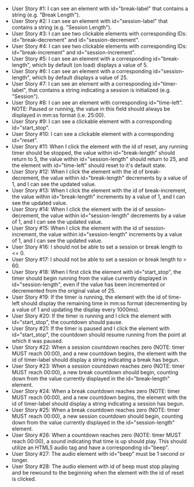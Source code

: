 * User Story #1: I can see an element with id="break-label" that contains a string (e.g. "Break Length").
* User Story #2: I can see an element with id="session-label" that contains a string (e.g. "Session Length").
* User Story #3: I can see two clickable elements with corresponding IDs: id="break-decrement" and id="session-decrement".
* User Story #4: I can see two clickable elements with corresponding IDs: id="break-increment" and id="session-increment".
* User Story #5: I can see an element with a corresponding id="break-length", which by default (on load) displays a value of 5.
* User Story #6: I can see an element with a corresponding id="session-length", which by default displays a value of 25.
* User Story #7: I can see an element with a corresponding id="timer-label", that contains a string indicating a session is initialized (e.g. "Session").
* User Story #8: I can see an element with corresponding id="time-left". NOTE: Paused or running, the value in this field should always be displayed in mm:ss format (i.e. 25:00).
* User Story #9: I can see a clickable element with a corresponding id="start_stop".
* User Story #10: I can see a clickable element with a corresponding id="reset".
* User Story #11: When I click the element with the id of reset, any running timer should be stopped, the value within id="break-length" should return to 5, the value within id="session-length" should return to 25, and the element with id="time-left" should reset to it's default state.
* User Story #12: When I click the element with the id of break-decrement, the value within id="break-length" decrements by a value of 1, and I can see the updated value.
* User Story #13: When I click the element with the id of break-increment, the value within id="break-length" increments by a value of 1, and I can see the updated value.
* User Story #14: When I click the element with the id of session-decrement, the value within id="session-length" decrements by a value of 1, and I can see the updated value.
* User Story #15: When I click the element with the id of session-increment, the value within id="session-length" increments by a value of 1, and I can see the updated value.
* User Story #16: I should not be able to set a session or break length to <= 0.
* User Story #17: I should not be able to set a session or break length to > 60.
* User Story #18: When I first click the element with id="start_stop", the timer should begin running from the value currently displayed in id="session-length", even if the value has been incremented or decremented from the original value of 25.
* User Story #19: If the timer is running, the element with the id of time-left should display the remaining time in mm:ss format (decrementing by a value of 1 and updating the display every 1000ms).
* User Story #20: If the timer is running and I click the element with id="start_stop", the countdown should pause.
* User Story #21: If the timer is paused and I click the element with id="start_stop", the countdown should resume running from the point at which it was paused.
* User Story #22: When a session countdown reaches zero (NOTE: timer MUST reach 00:00), and a new countdown begins, the element with the id of timer-label should display a string indicating a break has begun.
* User Story #23: When a session countdown reaches zero (NOTE: timer MUST reach 00:00), a new break countdown should begin, counting down from the value currently displayed in the id="break-length" element.
* User Story #24: When a break countdown reaches zero (NOTE: timer MUST reach 00:00), and a new countdown begins, the element with the id of timer-label should display a string indicating a session has begun.
* User Story #25: When a break countdown reaches zero (NOTE: timer MUST reach 00:00), a new session countdown should begin, counting down from the value currently displayed in the id="session-length" element.
* User Story #26: When a countdown reaches zero (NOTE: timer MUST reach 00:00), a sound indicating that time is up should play. This should utilize an HTML5 audio tag and have a corresponding id="beep".
* User Story #27: The audio element with id="beep" must be 1 second or longer.
* User Story #28: The audio element with id of beep must stop playing and be rewound to the beginning when the element with the id of reset is clicked.
